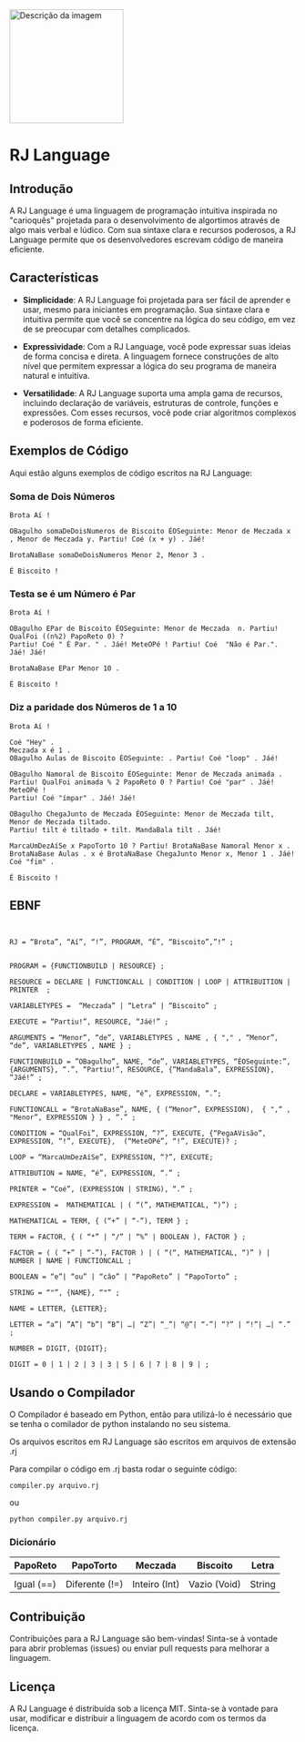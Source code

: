 <img src=https://github.com/jeansilas/RJ-Language/assets/39682690/a66bf3c6-4d73-47bd-9af1-3946c2fbe07a alt="Descrição da imagem" width=200 height=200 /> 

# RJ Language

## Introdução

A RJ Language é uma linguagem de programação intuitiva inspirada no "carioquês" projetada para o desenvolvimento de algortimos através de algo mais verbal e lúdico. Com sua sintaxe clara e recursos poderosos, a RJ Language permite que os desenvolvedores escrevam código de maneira eficiente.

## Características

* **Simplicidade**: A RJ Language foi projetada para ser fácil de aprender e usar, mesmo para iniciantes em programação. Sua sintaxe clara e intuitiva permite que você se concentre na lógica do seu código, em vez de se preocupar com detalhes complicados.

* **Expressividade**: Com a RJ Language, você pode expressar suas ideias de forma concisa e direta. A linguagem fornece construções de alto nível que permitem expressar a lógica do seu programa de maneira natural e intuitiva.

* **Versatilidade**: A RJ Language suporta uma ampla gama de recursos, incluindo declaração de variáveis, estruturas de controle, funções e expressões. Com esses recursos, você pode criar algoritmos complexos e poderosos de forma eficiente.

## Exemplos de Código
Aqui estão alguns exemplos de código escritos na RJ Language:

### Soma de Dois Números
```
Brota Aí !

OBagulho somaDeDoisNumeros de Biscoito ÉOSeguinte: Menor de Meczada x , Menor de Meczada y. Partiu! Coé (x + y) . Jáé!

BrotaNaBase somaDeDoisNumeros Menor 2, Menor 3 .

É Biscoito !
```
### Testa se é um Número é Par
```
Brota Aí ! 

OBagulho EPar de Biscoito ÉOSeguinte: Menor de Meczada  n. Partiu! QualFoi ((n%2) PapoReto 0) ? 
Partiu! Coé " É Par. " . Jáé! MeteOPé ! Partiu! Coé  "Não é Par.". Jáé! Jáé! 

BrotaNaBase EPar Menor 10 .

É Biscoito !
```
### Diz a paridade dos Números de 1 a 10

```
Brota Aí !

Coé "Hey" .
Meczada x é 1 .
OBagulho Aulas de Biscoito ÉOSeguinte: . Partiu! Coé "loop" . Jáé!

OBagulho Namoral de Biscoito ÉOSeguinte: Menor de Meczada animada . Partiu! QualFoi animada % 2 PapoReto 0 ? Partiu! Coé "par" . Jáé! MeteOPé !
Partiu! Coé "ímpar" . Jáé! Jáé!

OBagulho ChegaJunto de Meczada ÉOSeguinte: Menor de Meczada tilt, Menor de Meczada tiltado.
Partiu! tilt é tiltado + tilt. MandaBala tilt . Jáé!

MarcaUmDezAíSe x PapoTorto 10 ? Partiu! BrotaNaBase Namoral Menor x . BrotaNaBase Aulas . x é BrotaNaBase ChegaJunto Menor x, Menor 1 . Jáé! Coé "fim" .

É Biscoito !
```


## EBNF 

```


RJ = “Brota”, “Aí”, “!”, PROGRAM, “É”, “Biscoito”,”!” ;


PROGRAM = {FUNCTIONBUILD | RESOURCE} ;

RESOURCE = DECLARE | FUNCTIONCALL | CONDITION | LOOP | ATTRIBUITION | PRINTER  ;

VARIABLETYPES =  “Meczada” | “Letra” | “Biscoito” ;

EXECUTE = “Partiu!”, RESOURCE, “Jáé!” ;

ARGUMENTS = “Menor”, “de”, VARIABLETYPES , NAME , { "," , “Menor”, “de”, VARIABLETYPES , NAME } ;

FUNCTIONBUILD = ”OBagulho”, NAME, “de”, VARIABLETYPES, “ÉOSeguinte:”, {ARGUMENTS}, “.”, “Partiu!”, RESOURCE, {“MandaBala”, EXPRESSION}, “Jáé!” ;

DECLARE = VARIABLETYPES, NAME, “é”, EXPRESSION, “.”;

FUNCTIONCALL = “BrotaNaBase”, NAME, { (“Menor”, EXPRESSION),  { ",“ , "Menor”, EXPRESSION } } , “.” ;

CONDITION = “QualFoi”, EXPRESSION, “?”, EXECUTE, {“PegaAVisão”, EXPRESSION, “!”, EXECUTE},  (“MeteOPé”, “!”, EXECUTE)? ;

LOOP = “MarcaUmDezAíSe”, EXPRESSION, “?”, EXECUTE;

ATTRIBUTION = NAME, “é”, EXPRESSION, “.” ;

PRINTER = “Coé”, (EXPRESSION | STRING), “.” ;

EXPRESSION =  MATHEMATICAL | ( “(”, MATHEMATICAL, “)”) ;

MATHEMATICAL = TERM, { (“+” | “-”), TERM } ;

TERM = FACTOR, { ( “*” | “/” | “%” | BOOLEAN ), FACTOR } ;

FACTOR = ( ( “+” | “-”), FACTOR ) | ( “(“, MATHEMATICAL, “)” ) | NUMBER | NAME | FUNCTIONCALL ;

BOOLEAN = “e”| “ou” | “câo” | “PapoReto” | “PapoTorto” ;

STRING = “"”, {NAME}, “"” ;

NAME = LETTER, {LETTER};

LETTER = “a”| ”A”| “b”| “B”| …| “Z”| “_”| “@”| “-”| “?” | “!”| …| “.” ;

NUMBER = DIGIT, {DIGIT}; 

DIGIT = 0 | 1 | 2 | 3 | 3 | 5 | 6 | 7 | 8 | 9 | ;

```
## Usando o Compilador

O Compilador é baseado em Python, então para utilizá-lo é necessário que se tenha o comilador de python instalando no seu sistema.

Os  arquivos escritos em RJ Language são escritos em arquivos de extensão .rj

Para compilar o código em .rj basta rodar o seguinte código:

```
compiler.py arquivo.rj 
```
ou 
```
python compiler.py arquivo.rj
```

### Dicionário

| **PapoReto** | **PapoTorto** | **Meczada** | **Biscoito** | **Letra**| 
|--------------|---------------|-------------|--------------|----------|
|                                                                      |
|  Igual (==)  | Diferente (!=)|Inteiro (Int)| Vazio (Void) |  String  |  

## Contribuição
Contribuições para a RJ Language são bem-vindas! Sinta-se à vontade para abrir problemas (issues) ou enviar pull requests para melhorar a linguagem.

## Licença
A RJ Language é distribuída sob a licença MIT. Sinta-se à vontade para usar, modificar e distribuir a linguagem de acordo com os termos da licença.




